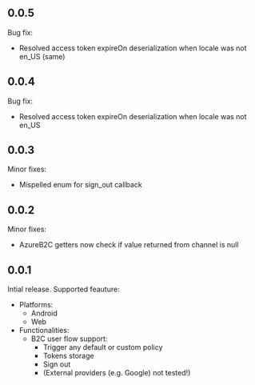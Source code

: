 ## 0.0.5
Bug fix:
* Resolved access token expireOn deserialization when locale was not en_US (same)

## 0.0.4
Bug fix:
* Resolved access token expireOn deserialization when locale was not en_US

## 0.0.3
Minor fixes:
* Mispelled enum for sign_out callback

## 0.0.2
Minor fixes:
* AzureB2C getters now check if value returned from channel is null


## 0.0.1

Intial release. Supported feauture:
* Platforms:
    * Android
    * Web
* Functionalities:
    * B2C user flow support:
        * Trigger any default or custom policy
        * Tokens storage
        * Sign out
        * (External providers (e.g. Google) not tested!)
            

